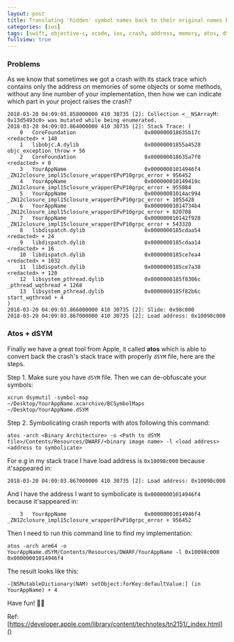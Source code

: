 ```yaml
---
layout: post
title: Translating 'hidden' symbol names back to their original names by using atos + dSYM?
categories: [ios]
tags: [swift, objective-c, xcode, ios, crash, address, memory, atos, dSYM, log, stack, trace, line, number]
fullview: true
---
```


### Problems
As we know that sometimes we got a crash with its stack trace which contains only the address on memories of some objects or some methods, without any line number of your implementation, then how we can indicate which part in your project raises the crash?

```
2018-03-20 04:09:03.858000000 410 30735 [2]: Collection <__NSArrayM: 0x13d5493c0> was mutated while being enumerated.
2018-03-20 04:09:03.864000000 410 30735 [2]: Stack Trace: (
	0   CoreFoundation                      0x000000018635b17c <redacted> + 148
	1   libobjc.A.dylib                     0x00000001855a4528 objc_exception_throw + 56
	2   CoreFoundation                      0x000000018635a7f0 <redacted> + 0
	3   YourAppName                         0x00000001014946f4 _ZN12closure_impl15closure_wrapperEPvP10grpc_error + 956452
	4   YourAppName                         0x000000010149419c _ZN12closure_impl15closure_wrapperEPvP10grpc_error + 955084
	5   YourAppName                         0x00000001014ac994 _ZN12closure_impl15closure_wrapperEPvP10grpc_error + 1055428
	6   YourAppName                         0x00000001014734b4 _ZN12closure_impl15closure_wrapperEPvP10grpc_error + 820708
	7   YourAppName                         0x000000010142f928 _ZN12closure_impl15closure_wrapperEPvP10grpc_error + 543320
	8   libdispatch.dylib                   0x0000000185cdaa54 <redacted> + 24
	9   libdispatch.dylib                   0x0000000185cdaa14 <redacted> + 16
	10  libdispatch.dylib                   0x0000000185ce7ea4 <redacted> + 1032
	11  libdispatch.dylib                   0x0000000185ce7a38 <redacted> + 120
	12  libsystem_pthread.dylib             0x0000000185f8306c _pthread_wqthread + 1268
	13  libsystem_pthread.dylib             0x0000000185f82b6c start_wqthread + 4
)
2018-03-20 04:09:03.866000000 410 30735 [2]: Slide: 0x98c000
2018-03-20 04:09:03.867000000 410 30735 [2]: Load address: 0x10098c000
```

### Atos + dSYM

Finally we have a great tool from Apple, it called **atos** which is able to convert back the crash's stack trace with properly `dSYM` file, here are the steps.

Step 1. Make sure you have `dSYM` file. Then we can de-obfuscate your symbols:

```
xcrun dsymutil -symbol-map ~/Desktop/YourAppName.xcarchive/BCSymbolMaps ~/Desktop/YourAppName.dSYM
```

Step 2. Symbolicating crash reports with atos following this command:

```
atos -arch <Binary Architecture> -o <Path to dSYM file>/Contents/Resources/DWARF/<binary image name> -l <load address> <address to symbolicate>
```

For e.g in my stack trace I have load address is `0x10098c000` because it'sappeared in:

```
2018-03-20 04:09:03.867000000 410 30735 [2]: Load address: 0x10098c000
```

And I have the address I want to symbolicate is `0x00000001014946f4` because it'sappeared in:


```
    3   YourAppName                         0x00000001014946f4 _ZN12closure_impl15closure_wrapperEPvP10grpc_error + 956452
```

Then I need to run this command line to find my implementation:

```
atos -arch arm64 -o YourAppName.dSYM/Contents/Resources/DWARF/YourAppName -l 0x10098c000 0x00000001014946f4
```

The result looks like this:

```
-[NSMutableDictionary(NAM) setObject:forKey:defaultValue:] (in YourAppName) + 4
```

Have fun! 👨‍💻

Ref: [https://developer.apple.com/library/content/technotes/tn2151/_index.html]()
